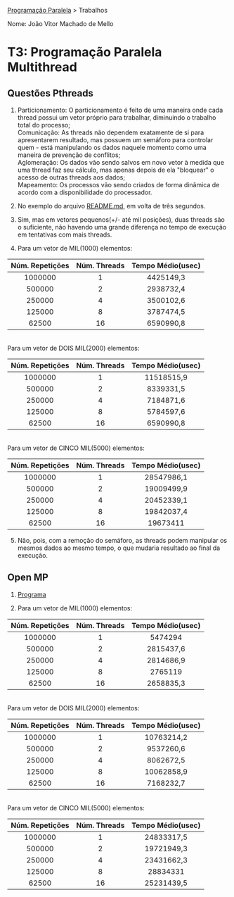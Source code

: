 [Programação Paralela](https://github.com/AndreaInfUFSM/elc139-2018a) > Trabalhos

Nome: João Vitor Machado de Mello

# T3: Programação Paralela Multithread

## Questões Pthreads

1. Particionamento: O particionamento é feito de uma maneira onde cada thread possui um vetor próprio para trabalhar, diminuindo o trabalho total do processo;<br>
  Comunicação: As threads não dependem exatamente de si para apresentarem resultado, mas possuem um semáforo para controlar quem - está manipulando os dados naquele momento como uma maneira de prevenção de conflitos;<br>
  Aglomeração: Os dados vão sendo salvos em novo vetor à medida que uma thread faz seu cálculo, mas apenas depois de ela "bloquear" o acesso de outras threads aos dados;<br>
  Mapeamento: Os processos vão sendo criados de forma dinâmica de acordo com a disponibilidade do processador.<br>

2. No exemplo do arquivo [README.md](https://github.com/jvmello/elc139-2018a/blob/master/trabalhos/t3/README.md), em volta de três segundos.

3. Sim, mas em vetores pequenos(+/- até mil posições), duas threads são o suficiente, não havendo uma grande diferença no tempo de execução em tentativas com mais threads.

4. Para um vetor de MIL(1000) elementos:<br>

| Núm. Repetições | Núm. Threads | Tempo Médio(usec) |
|:---------------:|:------------:|:-----------------:|
| 1000000         | 1            | 4425149,3         |
| 500000          | 2            | 2938732,4         |
| 250000          | 4            | 3500102,6         |
| 125000          | 8            | 3787474,5         |
| 62500           | 16           | 6590990,8         |

   <br>Para um vetor de DOIS MIL(2000) elementos:<br>
   
| Núm. Repetições | Núm. Threads | Tempo Médio(usec) |
|:---------------:|:------------:|:-----------------:|
| 1000000         | 1            | 11518515,9        |
| 500000          | 2            | 8339331,5         |
| 250000          | 4            | 7184871,6         |
| 125000          | 8            | 5784597,6         |
| 62500           | 16           | 6590990,8         |

   <br>Para um vetor de CINCO MIL(5000) elementos:<br>
   
| Núm. Repetições | Núm. Threads |  Tempo Médio(usec) |
|:---------------:|:------------:|:------------------:|
| 1000000         | 1            | 28547986,1         |
| 500000          | 2            | 19009499,9         |
| 250000          | 4            | 20452339,1         |
| 125000          | 8            | 19842037,4         |
| 62500           | 16           | 19673411           |

5. Não, pois, com a remoção do semáforo, as threads podem manipular os mesmos dados ao mesmo tempo, o que mudaria resultado ao final da execução.

## Open MP
1. [Programa](https://github.com/jvmello/elc139-2018a/blob/master/trabalhos/t3/openmp/newomp.c)

2. Para um vetor de MIL(1000) elementos:<br>

| Núm. Repetições | Núm. Threads | Tempo Médio(usec) |
|:---------------:|:------------:|:-----------------:|
| 1000000         | 1            | 5474294           |
| 500000          | 2            | 2815437,6         |
| 250000          | 4            | 2814686,9         |
| 125000          | 8            | 2765119           |
| 62500           | 16           | 2658835,3         |

   <br>Para um vetor de DOIS MIL(2000) elementos:<br>
   
| Núm. Repetições | Núm. Threads | Tempo Médio(usec) |
|:---------------:|:------------:|:-----------------:|
| 1000000         | 1            | 10763214,2        |
| 500000          | 2            | 9537260,6         |
| 250000          | 4            | 8062672,5         |
| 125000          | 8            | 10062858,9        |
| 62500           | 16           | 7168232,7         |

   <br>Para um vetor de CINCO MIL(5000) elementos:<br>
   
| Núm. Repetições | Núm. Threads |  Tempo Médio(usec) |
|:---------------:|:------------:|:------------------:|
| 1000000         | 1            | 24833317,5         |
| 500000          | 2            | 19721949,3         |
| 250000          | 4            | 23431662,3         |
| 125000          | 8            | 28834331           |
| 62500           | 16           | 25231439,5         |


